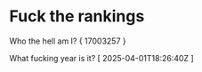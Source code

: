 # Fuck the rankings

Who the hell am I?
{ 17003257 }

What fucking year is it?
[ 2025-04-01T18:26:40Z ]
